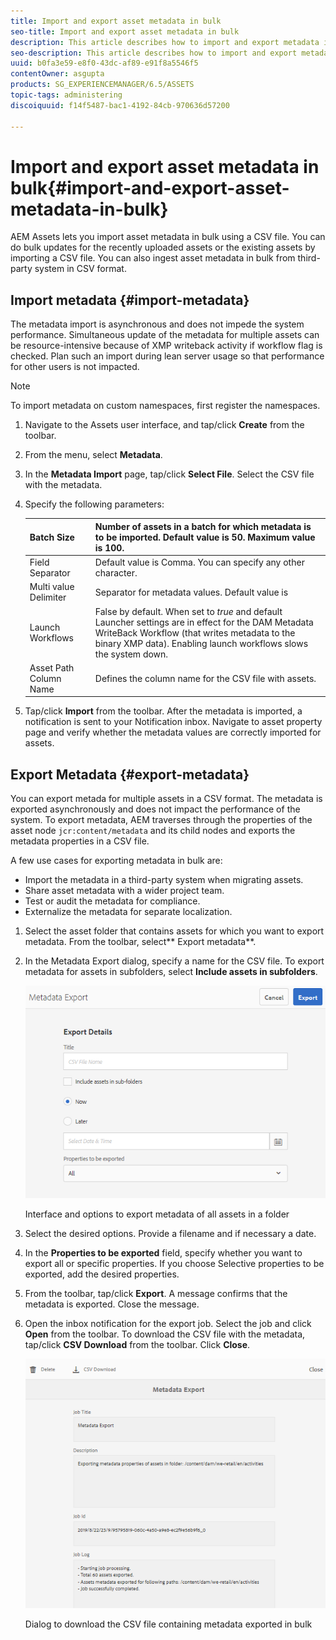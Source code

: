 ```yaml
---
title: Import and export asset metadata in bulk
seo-title: Import and export asset metadata in bulk
description: This article describes how to import and export metadata in bulk.
seo-description: This article describes how to import and export metadata in bulk.
uuid: b0fa3e59-e8f0-43dc-af89-e91f8a5546f5
contentOwner: asgupta
products: SG_EXPERIENCEMANAGER/6.5/ASSETS
topic-tags: administering
discoiquuid: f14f5487-bac1-4192-84cb-970636d57200

---
```


# Import and export asset metadata in bulk{#import-and-export-asset-metadata-in-bulk}

AEM Assets lets you import asset metadata in bulk using a CSV file. You can do bulk updates for the recently uploaded assets or the existing assets by importing a CSV file. You can also ingest asset metadata in bulk from third-party system in CSV format.

## Import metadata {#import-metadata}

The metadata import is asynchronous and does not impede the system performance. Simultaneous update of the metadata for multiple assets can be resource-intensive because of XMP writeback activity if workflow flag is checked. Plan such an import during lean server usage so that performance for other users is not impacted.

>[!NOTE]
>
>To import metadata on custom namespaces, first register the namespaces.

1. Navigate to the Assets user interface, and tap/click **Create** from the toolbar.
1. From the menu, select **Metadata**.
1. In the **Metadata Import** page, tap/click **Select File**. Select the CSV file with the metadata.
1. Specify the following parameters:

   | Batch Size |Number of assets in a batch for which metadata is to be imported. Default value is 50. Maximum value is 100. |
   |---|---|
   | Field Separator |Default value is Comma. You can specify any other character. |
   | Multi value Delimiter |Separator for metadata values. Default value is |. |
   | Launch Workflows |False by default. When set to *true* and default Launcher settings are in effect for the DAM Metadata WriteBack Workflow (that writes metadata to the binary XMP data). Enabling launch workflows slows the system down. |
   | Asset Path Column Name |Defines the column name for the CSV file with assets. |

1. Tap/click **Import** from the toolbar. After the metadata is imported, a notification is sent to your Notification inbox. Navigate to asset property page and verify whether the metadata values are correctly imported for assets.

## Export Metadata {#export-metadata}

You can export metada for multiple assets in a CSV format. The metadata is exported asynchronously and does not impact the performance of the system. To export metadata, AEM traverses through the properties of the asset node `jcr:content/metadata` and its child nodes and exports the metadata properties in a CSV file.

A few use cases for exporting metadata in bulk are:

* Import the metadata in a third-party system when migrating assets.
* Share asset metadata with a wider project team.
* Test or audit the metadata for compliance.
* Externalize the metadata for separate localization.

1. Select the asset folder that contains assets for which you want to export metadata. From the toolbar, select** Export metadata**.
1. In the Metadata Export dialog, specify a name for the CSV file. To export metadata for assets in subfolders, select **Include assets in subfolders**.

   ![Interface and options to export metadata of all assets in a folder](assets/export_metadata_page.png)

   Interface and options to export metadata of all assets in a folder

1. Select the desired options. Provide a filename and if necessary a date.  

1. In the **Properties to be exported** field, specify whether you want to export all or specific properties. If you choose Selective properties to be exported, add the desired properties.  

1. From the toolbar, tap/click **Export**. A message confirms that the metadata is exported. Close the message.
1. Open the inbox notification for the export job. Select the job and click **Open** from the toolbar. To download the CSV file with the metadata, tap/click **CSV Download** from the toolbar. Click **Close**.

   ![Dialog  to download the CSV file containing metadata exported in bulk](assets/csv_download.png)

   Dialog  to download the CSV file containing metadata exported in bulk

